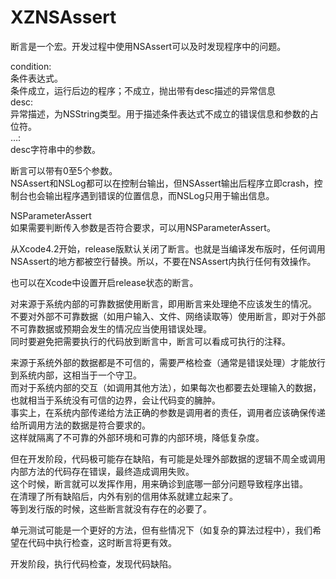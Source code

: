 # XZNSAssert
断言是一个宏。开发过程中使用NSAssert可以及时发现程序中的问题。  

condition:  
条件表达式。  
条件成立，运行后边的程序；不成立，抛出带有desc描述的异常信息  
desc:  
异常描述，为NSString类型。用于描述条件表达式不成立的错误信息和参数的占位符。  
…:  
desc字符串中的参数。  

断言可以带有0至5个参数。  
NSAssert和NSLog都可以在控制台输出，但NSAssert输出后程序立即crash，控制台也会输出程序遇到错误的位置信息，而NSLog只用于输出信息。  

NSParameterAssert  
如果需要判断传入参数是否符合要求，可以用NSParameterAssert。  

从Xcode4.2开始，release版默认关闭了断言。也就是当编译发布版时，任何调用NSAssert的地方都被空行替换。所以，不要在NSAssert内执行任何有效操作。  

也可以在Xcode中设置开启release状态的断言。  

对来源于系统内部的可靠数据使用断言，即用断言来处理绝不应该发生的情况。  
不要对外部不可靠数据（如用户输入、文件、网络读取等）使用断言，即对于外部不可靠数据或预期会发生的情况应当使用错误处理。  
同时要避免把需要执行的代码放到断言中，断言可以看成可执行的注释。  

来源于系统外部的数据都是不可信的，需要严格检查（通常是错误处理）才能放行到系统内部，这相当于一个守卫。  
而对于系统内部的交互（如调用其他方法），如果每次也都要去处理输入的数据，也就相当于系统没有可信的边界，会让代码变的臃肿。  
事实上，在系统内部传递给方法正确的参数是调用者的责任，调用者应该确保传递给所调用方法的数据是符合要求的。  
这样就隔离了不可靠的外部环境和可靠的内部环境，降低复杂度。  

但在开发阶段，代码极可能存在缺陷，有可能是处理外部数据的逻辑不周全或调用内部方法的代码存在错误，最终造成调用失败。  
这个时候，断言就可以发挥作用，用来确诊到底哪一部分问题导致程序出错。  
在清理了所有缺陷后，内外有别的信用体系就建立起来了。  
等到发行版的时候，这些断言就没有存在的必要了。  

单元测试可能是一个更好的方法，但有些情况下（如复杂的算法过程中），我们希望在代码中执行检查，这时断言将更有效。  

开发阶段，执行代码检查，发现代码缺陷。  
